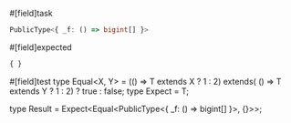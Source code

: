 #[field]task
```ts
PublicType<{ _f: () => bigint[] }>
```

#[field]expected
```ts
{ }
```

#[field]test
type Equal<X, Y> = (<T>() => T extends X ? 1 : 2) extends(
    <T>() => T extends Y ? 1 : 2) ? true : false;
type Expect<T extends true> = T;

type Result = Expect<Equal<PublicType<{ _f: () => bigint[] }>, {}>>;
